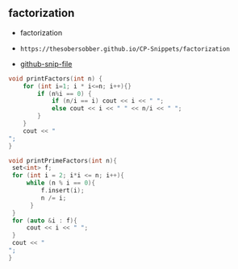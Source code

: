 
## factorization

- factorization
- ```
  https://thesobersobber.github.io/CP-Snippets/factorization
  ```
- [github-snip-file](https://github.com/theSoberSobber/CP-Snippets/blob/main/snippets.json#L500)

```cpp
void printFactors(int n) { 
    for (int i=1; i * i<=n; i++){} 
        if (n%i == 0) { 
            if (n/i == i) cout << i << " "; 
            else cout << i << " " << n/i << " "; 
        } 
    }
    cout << "
";
} 

void printPrimeFactors(int n){
 set<int> f;
 for (int i = 2; i*i <= n; i++){
     while (n % i == 0){
         f.insert(i);
         n /= i;
      }
 }
 for (auto &i : f){
     cout << i << " ";
 }
 cout << "
";
}

```
